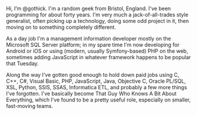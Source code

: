 Hi, I’m @gothick. I'm a random geek from Bristol, England. I've been programming for about forty
years. I'm very much a jack-of-all-trades style generalist, often picking up a technology, doing 
some odd project in it, then moving on to something completely different.

As a day job I'm a management information developer mostly on the Microsoft SQL Server platform; in
my spare time I'm now developing for Android or iOS or using (modern, usually Symfony-based)
PHP on the web, sometimes adding JavaScript in whatever framework happens to be popular that 
Tuesday.

Along the way I've gotten good enough to hold down paid jobs using C, C++, C#, Visual Basic, PHP, 
JavaScript, Java, Objective C, Oracle PL/SQL, XSL, Python, SSIS, SSAS, Informatica ETL, and 
probably a few more things I've forgotten. I've basically become That Guy Who Knows A Bit About
Everything, which I've found to be a pretty useful role, especially on smaller, fast-moving teams.

<!---
gothick/gothick is a ✨ special ✨ repository because its `README.md` (this file) appears on your GitHub profile.
You can click the Preview link to take a look at your changes.
--->
